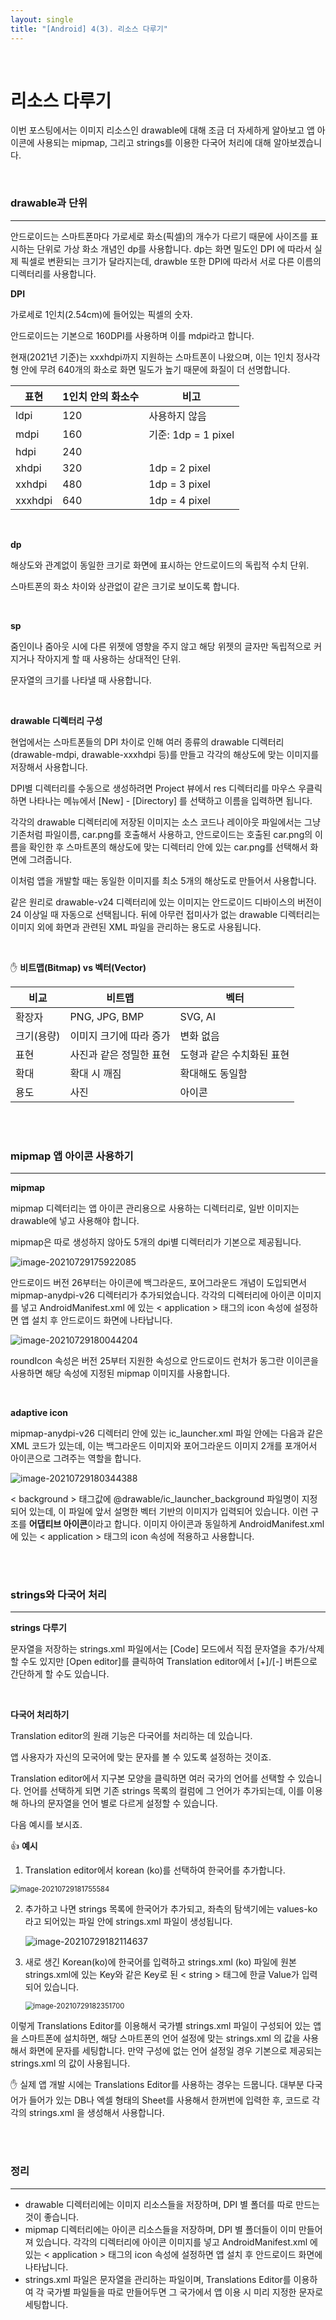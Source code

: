 ```yaml
---
layout: single
title: "[Android] 4(3). 리소스 다루기"
---
```




<br>

# 리소스 다루기

이번 포스팅에서는 이미지 리소스인 drawable에 대해 조금 더 자세하게 알아보고 앱 아이콘에 사용되는 mipmap, 그리고 strings를 이용한 다국어 처리에 대해 알아보겠습니다. 

<br>

### drawable과 단위

---

안드로이드는 스마트폰마다 가로세로 화소(픽셀)의 개수가 다르기 때문에 사이즈를 표시하는 단위로 가상 화소 개념인 dp를 사용합니다. dp는 화면 밀도인 DPI 에 따라서 실제 픽셀로 변환되는 크기가 달라지는데, drawble 또한 DPI에 따라서 서로 다른 이름의 디렉터리를 사용합니다. 

**DPI**

가로세로 1인치(2.54cm)에 들어있는 픽셀의 숫자. 

안드로이드는 기본으로 160DPI를 사용하며 이를 mdpi라고 합니다. 

현재(2021년 기준)는 xxxhdpi까지 지원하는 스마트폰이 나왔으며, 이는 1인치 정사각형 안에 무려 640개의 화소로 화면 밀도가 높기 때문에 화질이 더 선명합니다. 

| 표현    | 1인치 안의 화소수 | 비고                |
| ------- | ----------------- | ------------------- |
| ldpi    | 120               | 사용하지 않음       |
| mdpi    | 160               | 기준: 1dp = 1 pixel |
| hdpi    | 240               |                     |
| xhdpi   | 320               | 1dp = 2 pixel       |
| xxhdpi  | 480               | 1dp = 3 pixel       |
| xxxhdpi | 640               | 1dp = 4 pixel       |

<br>

**dp**

해상도와 관계없이 동일한 크기로 화면에 표시하는 안드로이드의 독립적 수치 단위. 

스마트폰의 화소 차이와 상관없이 같은 크기로 보이도록 합니다. 

<br>

**sp**

줌인이나 줌아웃 시에 다른 위젯에 영향을 주지 않고 해당 위젯의 글자만 독립적으로 커지거나 작아지게 할 때 사용하는 상대적인 단위. 

문자열의 크기를 나타낼 때 사용합니다. 

<br>

**drawable 디렉터리 구성**

현업에서는 스마트폰들의 DPI 차이로 인해 여러 종류의 drawable 디렉터리(drawable-mdpi, drawable-xxxhdpi 등)를 만들고 각각의 해상도에 맞는 이미지를 저장해서 사용합니다. 

DPI별 디렉터리를 수동으로 생성하려면 Project 뷰에서 res 디렉터리를 마우스 우클릭하면 나타나는 메뉴에서 [New] - [Directory] 를 선택하고 이름을 입력하면 됩니다. 

각각의 drawable 디렉터리에 저장된 이미지는 소스 코드나 레이아웃 파일에서는 그냥 기존처럼 파일이름, car.png를 호출해서 사용하고, 안드로이드는 호출된 car.png의 이름을 확인한 후 스마트폰의 해상도에 맞는 디렉터리 안에 있는 car.png를 선택해서 화면에 그려줍니다.

이처럼 앱을 개발할 때는 동일한 이미지를 최소 5개의 해상도로 만들어서 사용합니다. 

같은 원리로 drawable-v24 디렉터리에 있는 이미지는 안드로이드 디바이스의 버전이 24 이상일 때 자동으로 선택됩니다. 뒤에 아무런 접미사가 없는 drawable 디렉터리는 이미지 외에 화면과 관련된 XML 파일을 관리하는 용도로 사용됩니다. 

<br>

✋ **비트맵(Bitmap) vs 벡터(Vector)**

| 비교       | 비트맵                  | 벡터                      |
| ---------- | ----------------------- | ------------------------- |
| 확장자     | PNG, JPG, BMP           | SVG, AI                   |
| 크기(용량) | 이미지 크기에 따라 증가 | 변화 없음                 |
| 표현       | 사진과 같은 정밀한 표현 | 도형과 같은 수치화된 표현 |
| 확대       | 확대 시 깨짐            | 확대해도 동일함           |
| 용도       | 사진                    | 아이콘                    |

<br>

<br>

### mipmap 앱 아이콘 사용하기

---

**mipmap**

mipmap 디렉터리는 앱 아이콘 관리용으로 사용하는 디렉터리로, 일반 이미지는 drawable에 넣고 사용해야 합니다. 

mipmap은 따로 생성하지 않아도 5개의 dpi별 디렉터리가 기본으로 제공됩니다. 

![image-20210729175922085](https://user-images.githubusercontent.com/70505378/127469019-0add0234-ed97-4e77-b561-42691c215bcd.png)

안드로이드 버전 26부터는 아이콘에 백그라운드, 포어그라운드 개념이 도입되면서 mipmap-anydpi-v26 디렉터리가 추가되었습니다. 각각의 디렉터리에 아이콘 이미지를 넣고 AndroidManifest.xml 에 있는 < application > 태그의 icon 속성에 설정하면 앱 설치 후 안드로이드 화면에 나타납니다. 

![image-20210729180044204](https://user-images.githubusercontent.com/70505378/127469046-a0b3e340-5512-4542-beb2-13d213f4a82a.png)

roundIcon 속성은 버전 25부터 지원한 속성으로 안드로이드 런처가 동그란 이이콘을 사용하면 해당 속성에 지정된 mipmap 이미지를 사용합니다. 

<br>

**adaptive icon**

mipmap-anydpi-v26 디렉터리 안에 있는 ic_launcher.xml 파일 안에는 다음과 같은 XML 코드가 있는데, 이는 백그라운드 이미지와 포어그라운드 이미지 2개를 포개어서 아이콘으로 그려주는 역할을 합니다. 

![image-20210729180344388](https://user-images.githubusercontent.com/70505378/127469070-f357e24d-57c6-49be-9bef-dfcaad4a71bb.png)

< background > 태그값에 @drawable/ic_launcher_background 파일명이 지정되어 있는데, 이 파일에 앞서 설명한 벡터 기반의 이미지가 입력되어 있습니다. 이런 구조를 **어댑티브 아이콘**이라고 합니다. 이미지 아이콘과 동일하게 AndroidManifest.xml에 있는 < application > 태그의 icon 속성에 적용하고 사용합니다. 

<br>

<br>

### strings와 다국어 처리

---

**strings 다루기**

문자열을 저장하는 strings.xml 파일에서는 [Code] 모드에서 직접 문자열을 추가/삭제할 수도 있지만 [Open editor]를 클릭하여 Translation editor에서  [+]/[-] 버튼으로 간단하게 할 수도 있습니다. 

<br>

**다국어 처리하기**

Translation editor의 원래 기능은 다국어를 처리하는 데 있습니다. 

앱 사용자가 자신의 모국어에 맞는 문자를 볼 수 있도록 설정하는 것이죠. 

Translation editor에서 지구본 모양을 클릭하면 여러 국가의 언어를 선택할 수 있습니다. 언어를 선택하게 되면 기존 strings 목록의 컬럼에 그 언어가 추가되는데, 이를 이용해 하나의 문자열을 언어 별로 다르게 설정할 수 있습니다. 

다음 예시를 보시죠. 

👍 **예시**

1. Translation editor에서 korean (ko)를 선택하여 한국어를 추가합니다. 

<img src="https://user-images.githubusercontent.com/70505378/127469090-3be30928-f1bf-48ef-965a-b87d63901843.png" alt="image-20210729181755584" style="zoom:80%;" />

2. 추가하고 나면 strings 목록에 한국어가 추가되고, 좌측의 탐색기에는 values-ko라고 되어있는 파일 안에 strings.xml 파일이 생성됩니다. 

    ![image-20210729182114637](https://user-images.githubusercontent.com/70505378/127469143-7600fc8d-276f-40c6-82a4-8c9da60a37a8.png)

3. 새로 생긴 Korean(ko)에 한국어를 입력하고 strings.xml (ko) 파일에 원본 strings.xml에 있는 Key와 같은 Key로 된 < string > 태그에 한글 Value가 입력되어 있습니다. 

    <img src="https://user-images.githubusercontent.com/70505378/127469176-d26c94c1-009c-497c-8e56-3685e0aba6ca.png" alt="image-20210729182351700" style="zoom:80%;" />

이렇게 Translations Editor를 이용해서 국가별 strings.xml 파일이 구성되어 있는 앱을 스마트폰에 설치하면, 해당 스마트폰의 언어 설정에 맞는 strings.xml 의 값을 사용해서 화면에 문자를 세팅합니다. 만약 구성에 없는 언어 설정일 경우 기본으로 제공되는 strings.xml 의 값이 사용됩니다. 

✋ 실제 앱 개발 시에는 Translations Editor를 사용하는 경우는 드뭅니다. 대부분 다국어가 들어가 있는 DB나 엑셀 형태의 Sheet를 사용해서 한꺼번에 입력한 후, 코드로 각각의 strings.xml 을 생성해서 사용합니다. 

<br>

<br>

### 정리

---

* drawable 디렉터리에는 이미지 리소스들을 저장하며, DPI 별 폴더를 따로 만드는 것이 좋습니다. 
* mipmap 디렉터리에는 아이콘 리소스들을 저장하며, DPI 별 폴더들이 이미 만들어져 있습니다.  각각의 디렉터리에 아이콘 이미지를 넣고 AndroidManifest.xml 에 있는 < application > 태그의 icon 속성에 설정하면 앱 설치 후 안드로이드 화면에 나타납니다. 
* strings.xml 파일은 문자열을 관리하는 파일이며, Translations Editor를 이용하여 각 국가별 파일들을 따로 만들어두면 그 국가에서 앱 이용 시 미리 지정한 문자로 세팅합니다. 
